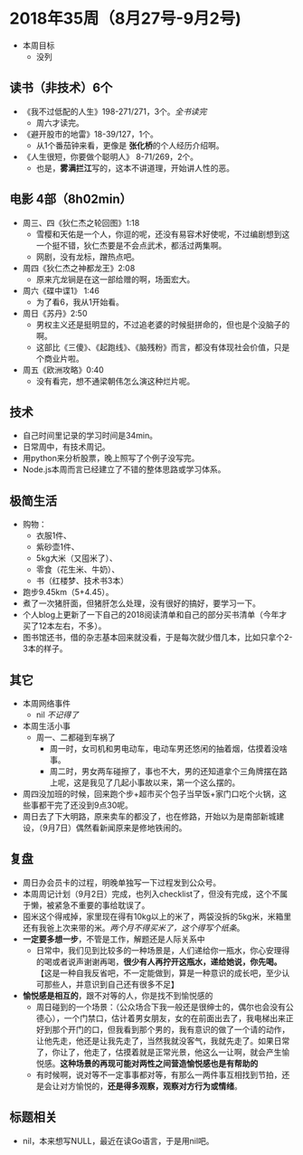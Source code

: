 # 2018年35周（8月27号-9月2号)

+ 本周目标
  + 没列

## 读书（非技术）6个

+ 《我不过低配的人生》198-271/271，3个。*全书读完*
  + 周六才读完。
+ 《避开股市的地雷》18-39/127，1个。
  + 从1个番茄钟来看，更像是 **张化桥**的个人经历介绍啊。
+ 《人生很短，你要做个聪明人》 8-71/269，2个。
  + 也是，**雾满拦江**写的，这本不讲道理，开始讲人性的恶。

## 电影 4部（8h02min）

+ 周三、四《狄仁杰之轮回图》1:18
  + 雪樱和天佑是一个人，你逗的呢，还没有易容术好使呢，不过编剧想到这一个挺不错，狄仁杰要是不会点武术，都活过两集啊。
  + 网剧，没有龙标，蹭热点吧。
+ 周四《狄仁杰之神都龙王》2:08
  + 原来亢龙锏是在这一部给赠的啊，场面宏大。
+ 周六《碟中谍1》 1:46
  + 为了看6，我从1开始看。
+ 周日《苏丹》2:50
  + 男权主义还是挺明显的，不过追老婆的时候挺拼命的，但也是个没脑子的啊。
  + 这部比《三傻》、《起跑线》、《脑残粉》而言，都没有体现社会价值，只是个商业片啦。
+ 周五《欧洲攻略》0:40
  + 没有看完，想不通梁朝伟怎么演这种烂片呢。

## 技术

+ 自己时间里记录的学习时间是34min。
+ 日常周中，有技术周记。
+ 用python来分析股票，晚上照写了个例子没写完。
+ Node.js本周而言已经建立了不错的整体思路或学习体系。

## 极简生活

+ 购物：
  + 衣服1件、
  + 紫砂壶1件、
  + 5kg大米（又囤米了）、
  + 零食（花生米、牛奶）、
  + 书（红楼梦、技术书3本）
+ 跑步9.45km（5+4.45）。
+ 煮了一次猪肝面，但猪肝怎么处理，没有很好的搞好，要学习一下。
+ 个人blog上更新了一下自己的2018阅读清单和自己的部分买书清单（今年才买了12本左右，不多）。
+ 图书馆还书，借的杂志基本回来就没看，于是每次就少借几本，比如只拿个2-3本的样子。

## 其它

+ 本周网络事件
  + nil  *不记得了*
+ 本周生活小事
  + 周一、二都碰到车祸了
    + 周一时，女司机和男电动车，电动车男还悠闲的抽着烟，估摸着没啥事。
    + 周二时，男女两车碰擦了，事也不大，男的还知道拿个三角牌摆在路上呢，这是我见了几起小事故以来，第一个这么摆的。
+ 周四没加班的时候，回来跑个步+超市买个包子当早饭+家门口吃个火锅，这些事都干完了还没到9点30呢。
+ 周日去了下大明路，原来卖车的都没了，也在修路，开始以为是南部新城建设，（9月7日）偶然看新闻原来是修地铁闹的。

## 复盘

+ 周日办会员卡的过程，明晚单独写一下过程发到公众号。
+ 本周周记计划（9月2日）完成，也列入checklist了，但没有完成，这个不属于懒，被紧急不重要的事给耽误了。
+ 囤米这个得戒掉，家里现在得有10kg以上的米了，两袋没拆的5kg米，米箱里还有我爸上次来带的米。*两个月不得买米了，这个得写个纸条*。
+ **一定要多想一步**，不管是工作，解题还是人际关系中
  + 日常中，我们见到比较多的一种场景是，人们递给你一瓶水，你心安理得的喝或者说声谢谢再喝，**很少有人再拧开这瓶水，递给她说，你先喝。**  【这是一种自我反省吧，不一定能做到，算是一种意识的成长吧，至少认可那些人，并意识到自己还有很多不足】
+ **愉悦感是相互的**，跟不对等的人，你是找不到愉悦感的
  + 周日碰到的一个场景：（公众场合下我一般还是很绅士的，偶尔也会没有公德心），一个门禁口，估计着男女朋友，女的在前面出去了，我电梯出来正好到那个开门的口，但我看到那个男的，我有意识的做了一个请的动作，让他先走，他还是让我先走了，当然我就没客气，我就先走了。如果日常了，你让了，他走了，估摸着就是正常光景，他这么一让啊，就会产生愉悦感。**这种场景的再现可能对两性之间营造愉悦感也是有帮助的**
  + 有时候啊，说对等不一定事事都对等，有那么一两件事互相找到节拍，还是会让对方愉悦的，**还是得多观察，观察对方行为或情绪**。

## 标题相关

+ nil，本来想写NULL，最近在读Go语言，于是用nil吧。
